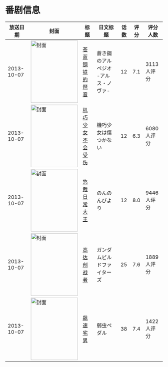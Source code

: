 # 番剧信息

|放送日期|封面|标题|日文标题|话数|评分|评分人数|
|---|---|---|---|---|---|---|
|2013-10-07|<img src="https://lain.bgm.tv/pic/cover/c/ba/ce/74663_V1vk8.jpg" alt="封面" style="width:150px;height:200px;object-fit:cover;">|[苍蓝钢铁的琶音](https://bangumi.tv/subject/74663)|蒼き鋼のアルペジオ -アルス・ノヴァ-|12|7.1|3113人评分|
|2013-10-07|<img src="https://lain.bgm.tv/pic/cover/c/f7/c8/61962_Xheqi.jpg" alt="封面" style="width:150px;height:200px;object-fit:cover;">|[机巧少女不会受伤](https://bangumi.tv/subject/61962)|機巧少女は傷つかない|12|6.3|6080人评分|
|2013-10-07|<img src="https://lain.bgm.tv/pic/cover/c/47/fa/78405_dodKZ.jpg" alt="封面" style="width:150px;height:200px;object-fit:cover;">|[悠哉日常大王](https://bangumi.tv/subject/78405)|のんのんびより|12|8.0|9446人评分|
|2013-10-07|<img src="https://lain.bgm.tv/pic/cover/c/3e/9b/77171_i4TC4.jpg" alt="封面" style="width:150px;height:200px;object-fit:cover;">|[高达创战者](https://bangumi.tv/subject/77171)|ガンダムビルドファイターズ|25|7.6|1889人评分|
|2013-10-07|<img src="https://lain.bgm.tv/pic/cover/c/33/d1/59583_B192u.jpg" alt="封面" style="width:150px;height:200px;object-fit:cover;">|[飙速宅男](https://bangumi.tv/subject/59583)|弱虫ペダル|38|7.4|1422人评分|
